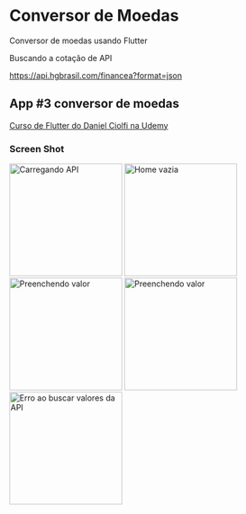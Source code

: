 # Conversor de Moedas

Conversor de moedas usando Flutter

Buscando a cotação de API

<https://api.hgbrasil.com/financea?format=json>


## App #3 conversor de moedas

[Curso de Flutter do Daniel Ciolfi na Udemy](https://www.udemy.com/curso-completo-flutter-app-android-ios/)

### Screen Shot

<img width="200" alt="Carregando API" src="https://github.com/GabrielRozendo/Flutter-ConversorMoedas/raw/master/ScreenShot/Simulator%20Screen%20Shot%20-%20iPhone%20X%CA%80%20-%202019-05-30%20at%2000.48.30.png"> <img width="200" alt="Home vazia" src="https://github.com/GabrielRozendo/Flutter-ConversorMoedas/raw/master/ScreenShot/Simulator%20Screen%20Shot%20-%20iPhone%20X%CA%80%20-%202019-05-30%20at%2000.48.40.png"> <img width="200" alt="Preenchendo valor" src="https://github.com/GabrielRozendo/Flutter-ConversorMoedas/raw/master/ScreenShot/Simulator%20Screen%20Shot%20-%20iPhone%20X%CA%80%20-%202019-05-30%20at%2000.48.06.png"> <img width="200" alt="Preenchendo valor" src="https://github.com/GabrielRozendo/Flutter-ConversorMoedas/raw/master/ScreenShot/Simulator%20Screen%20Shot%20-%20iPhone%20X%CA%80%20-%202019-05-30%20at%2000.48.00.png"> <img width="200" alt="Erro ao buscar valores da API" src="https://github.com/GabrielRozendo/Flutter-ConversorMoedas/raw/master/ScreenShot/Simulator%20Screen%20Shot%20-%20iPhone%20X%CA%80%20-%202019-05-30%20at%2000.54.34.png">
